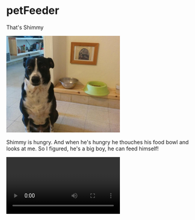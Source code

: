 # petFeeder

That's Shimmy

<img src='/images/shimmy.jpeg' width='300'>

Shimmy is hungry.
And when he's hungry he thouches his food bowl and looks at me.
So I figured, he's a big boy, he can feed himself!

<video src='/images/vid.mp4'>
  
The schematic
  
<img src='/images/circuit.png' width='600'>
     
The FSM
     
<img src='/images/fsm.png' width='400'>

